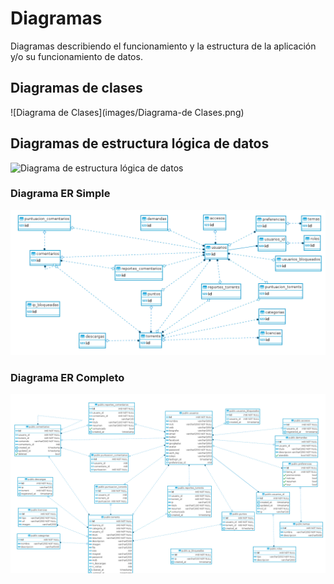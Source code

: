 # Diagramas

Diagramas describiendo el funcionamiento y la estructura de la aplicación y/o
su funcionamiento de datos.

## Diagramas de clases

![Diagrama de Clases](images/Diagrama-de Clases.png)

## Diagramas de estructura lógica de datos

![Diagrama de estructura lógica de datos](images/Diagrama-estructura-datos.png)

### Diagrama ER Simple

![Diagrama ER](images/Diagrama-ER-para-DB.png)

### Diagrama ER Completo

![Diagrama ER](images/Diagrama-ER-Completo.png)
